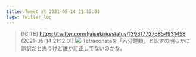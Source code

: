 ```yaml
---
title: Tweet at 2021-05-14 21:12:01
tags: twitter_log
---
```


> [!CITE] https://twitter.com/kaisekiriu/status/1393177276854931458 (2021-05-14 21:12:01)
> ![](https://twitter.com/kaisekiriu/status/1393177276854931458)
> Tetraconataを「八分錘類」と訳すの明らかに誤訳だと思うけど誰か訂正してないのかな。
